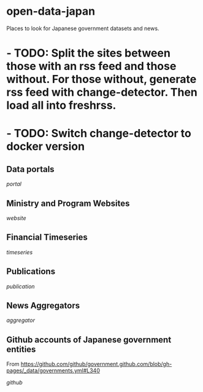 # open-data-japan
Places to look for Japanese government datasets and news.

# - TODO: Split the sites between those with an rss feed and those without. For those without, generate rss feed with change-detector. Then load all into freshrss. 
# - TODO: Switch change-detector to docker version

## Data portals

$portal$
## Ministry and Program Websites

$website$
## Financial Timeseries

$timeseries$
## Publications

$publication$
## News Aggregators

$aggregator$
## Github accounts of Japanese government entities
From https://github.com/github/government.github.com/blob/gh-pages/_data/governments.yml#L340

$github$
<!-- Eventually I want to check these using https://docs.github.com/en/rest/guides/getting-started-with-the-rest-api -->


